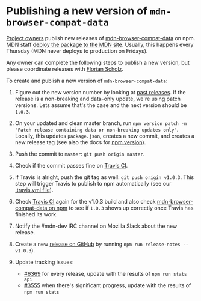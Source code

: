 # Publishing a new version of `mdn-browser-compat-data`

[Project owners](/GOVERNANCE.md#owners) publish new releases of [mdn-browser-compat-data](https://www.npmjs.com/package/mdn-browser-compat-data) on npm.
MDN staff [deploy the package to the MDN site](contributing.md#updating-compatibility-tables-on-mdn).
Usually, this happens every Thursday (MDN never deploys to production on Fridays).

Any owner can complete the following steps to publish a new version, but please coordinate releases with [Florian Scholz](https://github.com/Elchi3).

To create and publish a new version of `mdn-browser-compat-data`:

1. Figure out the new version number by looking at [past releases](https://github.com/mdn/browser-compat-data/releases). If the release is a non-breaking and data-only update, we're using patch versions. Lets assume that's the case and the next version should be `1.0.3`.

2. On your updated and clean master branch, run `npm version patch -m "Patch release containing data or non-breaking updates only"`. Locally, this updates `package.json`, creates a new commit, and creates a new release tag (see also the docs for [npm version](https://docs.npmjs.com/cli/version)).

3. Push the commit to `master`: `git push origin master`.

4. Check if the commit passes fine on [Travis CI](https://travis-ci.org/mdn/browser-compat-data).

5. If Travis is alright, push the git tag as well: `git push origin v1.0.3`.
   This step will trigger Travis to publish to npm automatically (see our [.travis.yml file](https://github.com/mdn/browser-compat-data/blob/master/.travis.yml)).

6. Check [Travis CI](https://travis-ci.org/mdn/browser-compat-data) again for the v1.0.3 build and also check [mdn-browser-compat-data on npm](https://www.npmjs.com/package/mdn-browser-compat-data) to see if `1.0.3` shows up correctly once Travis has finished its work.

7. Notify the #mdn-dev IRC channel on Mozilla Slack about the new release.

8. Create a new [release on GitHub](https://github.com/mdn/browser-compat-data/releases) by running `npm run release-notes -- v1.0.3`).

9. Update tracking issues:

   - [#6369](https://github.com/mdn/browser-compat-data/issues/6369) for every release, update with the results of `npm run stats api`
   - [#3555](https://github.com/mdn/browser-compat-data/issues/3555) when there's significant progress, update with the results of `npm run stats`
